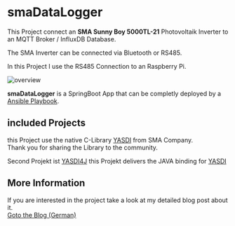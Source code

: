 # smaDataLogger

This Project connect an **SMA Sunny Boy 5000TL-21** Photovoltaik 
Inverter to an MQTT Broker / InfluxDB Database.

The SMA Inverter can be connected via Bluetooth or RS485.

In this Project I use the RS485 Connection to an Raspberry Pi.

![overview](https://joern-karthaus.de/blog/img/smaDataLogger/overview.png)

**smaDataLogger** is a SpringBoot App that can be completly deployed
by a [Ansible Playbook](https://www.ansible.com/).

## included Projects
this Project use the native C-Library [YASDI](https://www.sma.de/produkte/monitoring-control/yasdi.html) from SMA Company.  
Thank you for sharing the Library to the community.

Second Projekt ist [YASDI4J](https://github.com/SolarNetwork/yasdi4j) this Projekt delivers the JAVA binding 
for [YASDI](https://www.sma.de/produkte/monitoring-control/yasdi.html)

## More Information
If you are interested in the project take a look at my detailed blog post about it.  
[Goto the Blog (German)](https://joern-karthaus.de/blog/2020-04-14_smaDataLogger.html)



